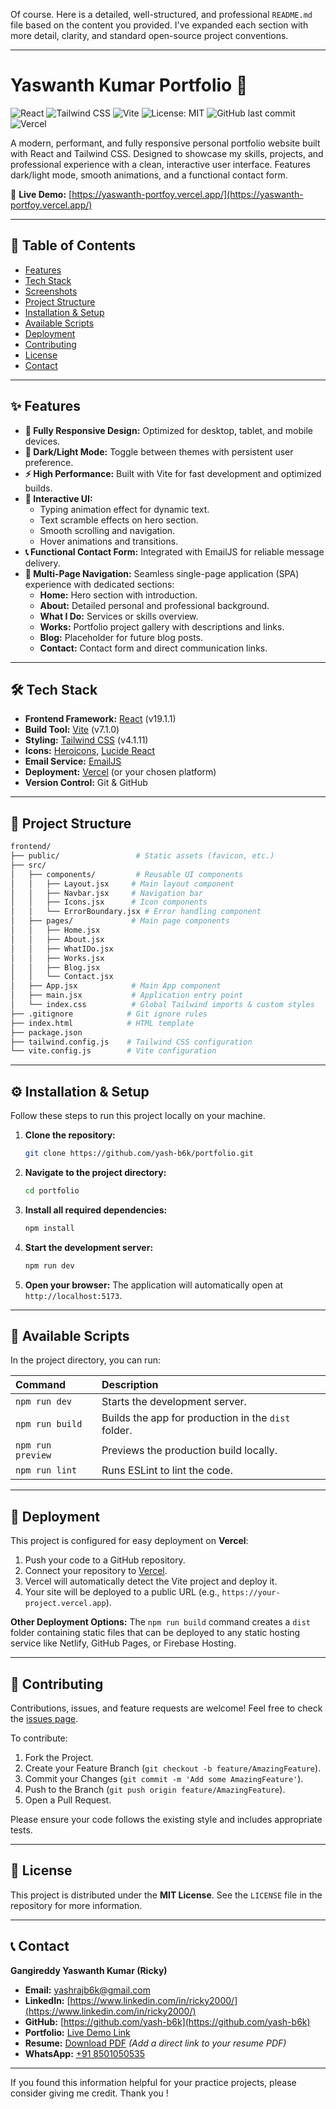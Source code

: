 Of course. Here is a detailed, well-structured, and professional `README.md` file based on the content you provided. I've expanded each section with more detail, clarity, and standard open-source project conventions.

---

# Yaswanth Kumar Portfolio 🌟

![React](https://img.shields.io/badge/React-19.1.1-61DAFB?logo=react&logoColor=white)
![Tailwind CSS](https://img.shields.io/badge/Tailwind%20CSS-4.1.11-06B6D4?logo=tailwindcss&logoColor=white)
![Vite](https://img.shields.io/badge/Vite-7.1.0-646CFF?logo=vite&logoColor=white)
![License: MIT](https://img.shields.io/badge/License-MIT-yellow.svg)
![GitHub last commit](https://img.shields.io/github/last-commit/yash-b6k/portfolio)
![Vercel](https://img.shields.io/badge/deployed%20on-Vercel-000000?logo=vercel)

A modern, performant, and fully responsive personal portfolio website built with React and Tailwind CSS. Designed to showcase my skills, projects, and professional experience with a clean, interactive user interface. Features dark/light mode, smooth animations, and a functional contact form.

🔗 **Live Demo:** [https://yaswanth-portfoy.vercel.app/](https://yaswanth-portfoy.vercel.app/)

---

## 📖 Table of Contents

- [Features](#-features)
- [Tech Stack](#-tech-stack)
- [Screenshots](#-screenshots)
- [Project Structure](#-project-structure)
- [Installation & Setup](#-installation--setup)
- [Available Scripts](#-available-scripts)
- [Deployment](#-deployment)
- [Contributing](#-contributing)
- [License](#-license)
- [Contact](#-contact)

---

## ✨ Features

- **🎨 Fully Responsive Design:** Optimized for desktop, tablet, and mobile devices.
- **🌙 Dark/Light Mode:** Toggle between themes with persistent user preference.
- **⚡ High Performance:** Built with Vite for fast development and optimized builds.
- **📱 Interactive UI:**
  - Typing animation effect for dynamic text.
  - Text scramble effects on hero section.
  - Smooth scrolling and navigation.
  - Hover animations and transitions.
- **📞 Functional Contact Form:** Integrated with EmailJS for reliable message delivery.
- **🧭 Multi-Page Navigation:** Seamless single-page application (SPA) experience with dedicated sections:
  - **Home:** Hero section with introduction.
  - **About:** Detailed personal and professional background.
  - **What I Do:** Services or skills overview.
  - **Works:** Portfolio project gallery with descriptions and links.
  - **Blog:** Placeholder for future blog posts.
  - **Contact:** Contact form and direct communication links.

---

## 🛠️ Tech Stack

- **Frontend Framework:** [React](https://reactjs.org/) (v19.1.1)
- **Build Tool:** [Vite](https://vitejs.dev/) (v7.1.0)
- **Styling:** [Tailwind CSS](https://tailwindcss.com/) (v4.1.11)
- **Icons:** [Heroicons](https://heroicons.com/), [Lucide React](https://lucide.dev/)
- **Email Service:** [EmailJS](https://www.emailjs.com/)
- **Deployment:** [Vercel](https://vercel.com/) (or your chosen platform)
- **Version Control:** Git & GitHub

---
## 📁 Project Structure

```bash
frontend/
├── public/                 # Static assets (favicon, etc.)
├── src/
│   ├── components/         # Reusable UI components
│   │   ├── Layout.jsx     # Main layout component
│   │   ├── Navbar.jsx     # Navigation bar
│   │   ├── Icons.jsx      # Icon components
│   │   └── ErrorBoundary.jsx # Error handling component
│   ├── pages/             # Main page components
│   │   ├── Home.jsx
│   │   ├── About.jsx
│   │   ├── WhatIDo.jsx
│   │   ├── Works.jsx
│   │   ├── Blog.jsx
│   │   └── Contact.jsx
│   ├── App.jsx            # Main App component
│   ├── main.jsx           # Application entry point
│   └── index.css          # Global Tailwind imports & custom styles
├── .gitignore            # Git ignore rules
├── index.html            # HTML template
├── package.json
├── tailwind.config.js    # Tailwind CSS configuration
└── vite.config.js        # Vite configuration
```

---

## ⚙️ Installation & Setup

Follow these steps to run this project locally on your machine.

1.  **Clone the repository:**
    ```bash
    git clone https://github.com/yash-b6k/portfolio.git
    ```

2.  **Navigate to the project directory:**
    ```bash
    cd portfolio
    ```

3.  **Install all required dependencies:**
    ```bash
    npm install
    ```

4.  **Start the development server:**
    ```bash
    npm run dev
    ```
5.  **Open your browser:** The application will automatically open at `http://localhost:5173`.

---

## 📜 Available Scripts

In the project directory, you can run:

| Command | Description |
| :--- | :--- |
| `npm run dev` | Starts the development server. |
| `npm run build` | Builds the app for production in the `dist` folder. |
| `npm run preview` | Previews the production build locally. |
| `npm run lint` | Runs ESLint to lint the code. |

---

## 🚀 Deployment

This project is configured for easy deployment on **Vercel**:

1.  Push your code to a GitHub repository.
2.  Connect your repository to [Vercel](https://vercel.com/).
3.  Vercel will automatically detect the Vite project and deploy it.
4.  Your site will be deployed to a public URL (e.g., `https://your-project.vercel.app`).

**Other Deployment Options:** The `npm run build` command creates a `dist` folder containing static files that can be deployed to any static hosting service like Netlify, GitHub Pages, or Firebase Hosting.

---

## 🤝 Contributing

Contributions, issues, and feature requests are welcome! Feel free to check the [issues page](https://github.com/yash-b6k/portfolio/issues).

To contribute:
1.  Fork the Project.
2.  Create your Feature Branch (`git checkout -b feature/AmazingFeature`).
3.  Commit your Changes (`git commit -m 'Add some AmazingFeature'`).
4.  Push to the Branch (`git push origin feature/AmazingFeature`).
5.  Open a Pull Request.

Please ensure your code follows the existing style and includes appropriate tests.

---

## 📄 License

This project is distributed under the **MIT License**. See the `LICENSE` file in the repository for more information.

---

## 📞 Contact

**Gangireddy Yaswanth Kumar (Ricky)**

- **Email:** [yashrajb6k@gmail.com](mailto:yashrajb6k@gmail.com)
- **LinkedIn:** [https://www.linkedin.com/in/ricky2000/](https://www.linkedin.com/in/ricky2000/)
- **GitHub:** [https://github.com/yash-b6k](https://github.com/yash-b6k)
- **Portfolio:** [Live Demo Link](https://yaswanth-portfoy.vercel.app/)
- **Resume:** [Download PDF](https://drive.google.com/uc?export=download&id=1kpdXxuGEEmIz1BYnprk9u-sY_dnDv_wo) *(Add a direct link to your resume PDF)*
- **WhatsApp:** [+91 8501050535](https://wa.me/918501050535)

---

If you found this information helpful for your practice projects, please consider giving me credit. Thank you !